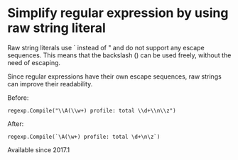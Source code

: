 # Simplify regular expression by using raw string literal

Raw string literals use ` instead of " and do not support
any escape sequences. This means that the backslash (\) can be used
freely, without the need of escaping.

Since regular expressions have their own escape sequences, raw strings
can improve their readability.

Before:

    regexp.Compile("\\A(\\w+) profile: total \\d+\\n\\z")

After:

    regexp.Compile(`\A(\w+) profile: total \d+\n\z`)

Available since
    2017.1
